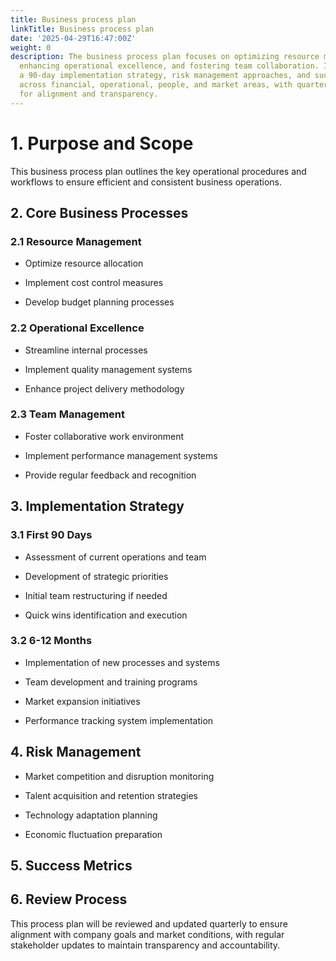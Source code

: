 ```yaml
---
title: Business process plan
linkTitle: Business process plan
date: '2025-04-29T16:47:00Z'
weight: 0
description: The business process plan focuses on optimizing resource management,
  enhancing operational excellence, and fostering team collaboration. It outlines
  a 90-day implementation strategy, risk management approaches, and success metrics
  across financial, operational, people, and market areas, with quarterly reviews
  for alignment and transparency.
---
```



# 1. Purpose and Scope

This business process plan outlines the key operational procedures and workflows to ensure efficient and consistent business operations.

## 2. Core Business Processes

### 2.1 Resource Management

- Optimize resource allocation

- Implement cost control measures

- Develop budget planning processes

### 2.2 Operational Excellence

- Streamline internal processes

- Implement quality management systems

- Enhance project delivery methodology

### 2.3 Team Management

- Foster collaborative work environment

- Implement performance management systems

- Provide regular feedback and recognition

## 3. Implementation Strategy

### 3.1 First 90 Days

- Assessment of current operations and team

- Development of strategic priorities

- Initial team restructuring if needed

- Quick wins identification and execution

### 3.2 6-12 Months

- Implementation of new processes and systems

- Team development and training programs

- Market expansion initiatives

- Performance tracking system implementation

## 4. Risk Management

- Market competition and disruption monitoring

- Talent acquisition and retention strategies

- Technology adaptation planning

- Economic fluctuation preparation

## 5. Success Metrics

<!-- Unsupported block type: table -->

## 6. Review Process

This process plan will be reviewed and updated quarterly to ensure alignment with company goals and market conditions, with regular stakeholder updates to maintain transparency and accountability.